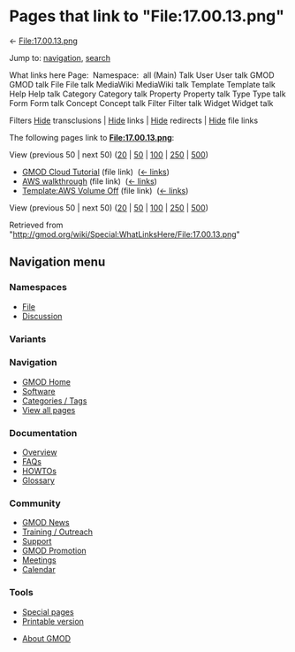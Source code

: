 <div id="mw-page-base" class="noprint">

</div>

<div id="mw-head-base" class="noprint">

</div>

<div id="content" class="mw-body" role="main">

<span id="top"></span>

<div id="mw-js-message" style="display:none;">

</div>



# <span dir="auto">Pages that link to "File:17.00.13.png"</span>

<div id="bodyContent">

<div id="contentSub">

← [File:17.00.13.png](/wiki/File:17.00.13.png "File:17.00.13.png")

</div>

<div id="jump-to-nav" class="mw-jump">

Jump to: [navigation](#mw-navigation), [search](#p-search)

</div>

<div id="mw-content-text">

What links here Page:  Namespace:  all (Main) Talk User User talk GMOD
GMOD talk File File talk MediaWiki MediaWiki talk Template Template talk
Help Help talk Category Category talk Property Property talk Type Type
talk Form Form talk Concept Concept talk Filter Filter talk Widget
Widget talk

Filters
[Hide](/mediawiki/index.php?title=Special:WhatLinksHere/File:17.00.13.png&hidetrans=1 "Special:WhatLinksHere/File:17.00.13.png")
transclusions \|
[Hide](/mediawiki/index.php?title=Special:WhatLinksHere/File:17.00.13.png&hidelinks=1 "Special:WhatLinksHere/File:17.00.13.png")
links \|
[Hide](/mediawiki/index.php?title=Special:WhatLinksHere/File:17.00.13.png&hideredirs=1 "Special:WhatLinksHere/File:17.00.13.png")
redirects \|
[Hide](/mediawiki/index.php?title=Special:WhatLinksHere/File:17.00.13.png&hideimages=1 "Special:WhatLinksHere/File:17.00.13.png")
file links

The following pages link to
**[File:17.00.13.png](/wiki/File:17.00.13.png "File:17.00.13.png")**:

View (previous 50 \| next 50)
([20](/mediawiki/index.php?title=Special:WhatLinksHere/File:17.00.13.png&limit=20 "Special:WhatLinksHere/File:17.00.13.png")
\|
[50](/mediawiki/index.php?title=Special:WhatLinksHere/File:17.00.13.png&limit=50 "Special:WhatLinksHere/File:17.00.13.png")
\|
[100](/mediawiki/index.php?title=Special:WhatLinksHere/File:17.00.13.png&limit=100 "Special:WhatLinksHere/File:17.00.13.png")
\|
[250](/mediawiki/index.php?title=Special:WhatLinksHere/File:17.00.13.png&limit=250 "Special:WhatLinksHere/File:17.00.13.png")
\|
[500](/mediawiki/index.php?title=Special:WhatLinksHere/File:17.00.13.png&limit=500 "Special:WhatLinksHere/File:17.00.13.png"))

- [GMOD Cloud Tutorial](/wiki/GMOD_Cloud_Tutorial "GMOD Cloud Tutorial")
  (file link) ‎ <span class="mw-whatlinkshere-tools">([←
  links](/mediawiki/index.php?title=Special:WhatLinksHere&target=GMOD+Cloud+Tutorial "Special:WhatLinksHere"))</span>
- [AWS walkthrough](/wiki/AWS_walkthrough "AWS walkthrough") (file link)
  ‎ <span class="mw-whatlinkshere-tools">([←
  links](/mediawiki/index.php?title=Special:WhatLinksHere&target=AWS+walkthrough "Special:WhatLinksHere"))</span>
- [Template:AWS Volume
  Off](/wiki/Template:AWS_Volume_Off "Template:AWS Volume Off") (file
  link) ‎ <span class="mw-whatlinkshere-tools">([←
  links](/mediawiki/index.php?title=Special:WhatLinksHere&target=Template%3AAWS+Volume+Off "Special:WhatLinksHere"))</span>

View (previous 50 \| next 50)
([20](/mediawiki/index.php?title=Special:WhatLinksHere/File:17.00.13.png&limit=20 "Special:WhatLinksHere/File:17.00.13.png")
\|
[50](/mediawiki/index.php?title=Special:WhatLinksHere/File:17.00.13.png&limit=50 "Special:WhatLinksHere/File:17.00.13.png")
\|
[100](/mediawiki/index.php?title=Special:WhatLinksHere/File:17.00.13.png&limit=100 "Special:WhatLinksHere/File:17.00.13.png")
\|
[250](/mediawiki/index.php?title=Special:WhatLinksHere/File:17.00.13.png&limit=250 "Special:WhatLinksHere/File:17.00.13.png")
\|
[500](/mediawiki/index.php?title=Special:WhatLinksHere/File:17.00.13.png&limit=500 "Special:WhatLinksHere/File:17.00.13.png"))

</div>

<div class="printfooter">

Retrieved from
"<http://gmod.org/wiki/Special:WhatLinksHere/File:17.00.13.png>"

</div>

<div id="catlinks" class="catlinks catlinks-allhidden">

</div>

<div class="visualClear">

</div>

</div>

</div>

<div id="mw-navigation">

## Navigation menu

<div id="mw-head">



<div id="left-navigation">

<div id="p-namespaces" class="vectorTabs" role="navigation"
aria-labelledby="p-namespaces-label">

### Namespaces

- <span id="ca-nstab-image"><a href="/wiki/File:17.00.13.png" accesskey="c"
  title="View the file page [c]">File</a></span>
- <span id="ca-talk"><a
  href="/mediawiki/index.php?title=File_talk:17.00.13.png&amp;action=edit&amp;redlink=1"
  accesskey="t"
  title="Discussion about the content page [t]">Discussion</a></span>

</div>

<div id="p-variants" class="vectorMenu emptyPortlet" role="navigation"
aria-labelledby="p-variants-label">

### 

### Variants[](#)

<div class="menu">

</div>

</div>

</div>

<div id="right-navigation">





</div>



</div>

</div>

</div>

<div id="mw-panel">

<div id="p-logo" role="banner">

<a href="/wiki/Main_Page"
style="background-image: url(http://gmod.org/images/GMOD-cogs.png);"
title="Visit the main page"></a>

</div>

<div id="p-Navigation" class="portal" role="navigation"
aria-labelledby="p-Navigation-label">

### Navigation

<div class="body">

- <span id="n-GMOD-Home">[GMOD Home](/wiki/Main_Page)</span>
- <span id="n-Software">[Software](/wiki/GMOD_Components)</span>
- <span id="n-Categories-.2F-Tags">[Categories /
  Tags](/wiki/Categories)</span>
- <span id="n-View-all-pages">[View all
  pages](/wiki/Special:AllPages)</span>

</div>

</div>

<div id="p-Documentation" class="portal" role="navigation"
aria-labelledby="p-Documentation-label">

### Documentation

<div class="body">

- <span id="n-Overview">[Overview](/wiki/Overview)</span>
- <span id="n-FAQs">[FAQs](/wiki/Category:FAQ)</span>
- <span id="n-HOWTOs">[HOWTOs](/wiki/Category:HOWTO)</span>
- <span id="n-Glossary">[Glossary](/wiki/Glossary)</span>

</div>

</div>

<div id="p-Community" class="portal" role="navigation"
aria-labelledby="p-Community-label">

### Community

<div class="body">

- <span id="n-GMOD-News">[GMOD News](/wiki/GMOD_News)</span>
- <span id="n-Training-.2F-Outreach">[Training /
  Outreach](/wiki/Training_and_Outreach)</span>
- <span id="n-Support">[Support](/wiki/Support)</span>
- <span id="n-GMOD-Promotion">[GMOD
  Promotion](/wiki/GMOD_Promotion)</span>
- <span id="n-Meetings">[Meetings](/wiki/Meetings)</span>
- <span id="n-Calendar">[Calendar](/wiki/Calendar)</span>

</div>

</div>

<div id="p-tb" class="portal" role="navigation"
aria-labelledby="p-tb-label">

### Tools

<div class="body">

- <span id="t-specialpages"><a href="/wiki/Special:SpecialPages" accesskey="q"
  title="A list of all special pages [q]">Special pages</a></span>
- <span id="t-print"><a
  href="/mediawiki/index.php?title=Special:WhatLinksHere/File:17.00.13.png&amp;printable=yes"
  rel="alternate" accesskey="p"
  title="Printable version of this page [p]">Printable version</a></span>

</div>

</div>

</div>

</div>

<div id="footer" role="contentinfo">

- <span id="footer-places-about">[About
  GMOD](/wiki/GMOD:About "GMOD:About")</span>

<!-- -->






</div>
